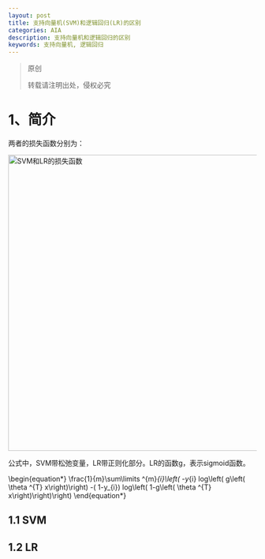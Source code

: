 ```yaml
---
layout: post
title: 支持向量机(SVM)和逻辑回归(LR)的区别
categories: AIA
description: 支持向量机和逻辑回归的区别
keywords: 支持向量机, 逻辑回归
---
```


> 原创
> 
> 转载请注明出处，侵权必究

# 1、简介
两者的损失函数分别为：

<img src="/images/posts/2018-5-1-Difference-between-SVM-and-LR/SVM_LR_Loss.png" width="600" alt="SVM和LR的损失函数" />

公式中，SVM带松弛变量，LR带正则化部分。LR的函数g，表示sigmoid函数。

\begin{equation*}
\frac{1}{m}\sum\limits ^{m}_{i}\left( -y_{i} log\left( g\left( \theta ^{T} x\right)\right) -( 1-y_{i}) log\left( 1-g\left( \theta ^{T} x\right)\right)\right)
\end{equation*}

## 1.1 SVM

## 1.2 LR